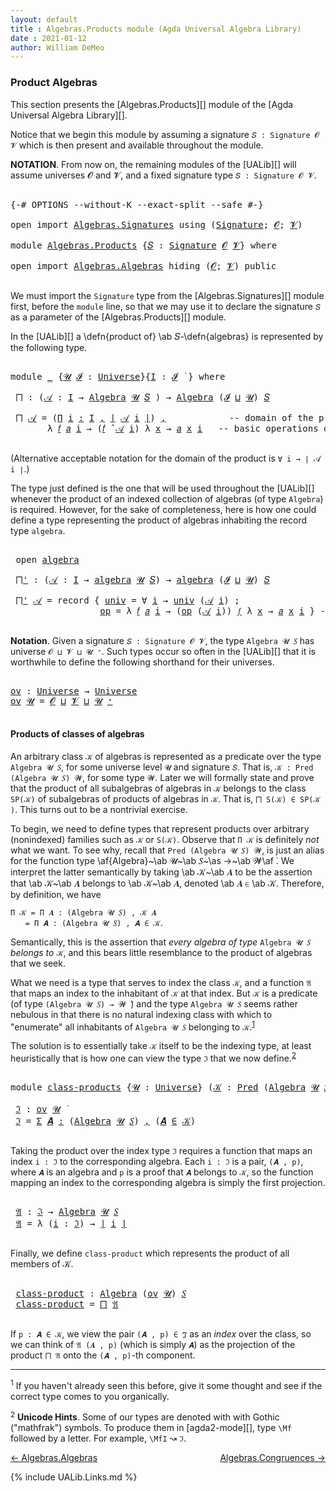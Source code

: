 ```yaml
---
layout: default
title : Algebras.Products module (Agda Universal Algebra Library)
date : 2021-01-12
author: William DeMeo
---
```



### <a id="product-algebras">Product Algebras</a>

This section presents the [Algebras.Products][] module of the [Agda Universal Algebra Library][].

Notice that we begin this module by assuming a signature `𝑆 : Signature 𝓞 𝓥` which is then present and available throughout the module.

**NOTATION**.  From now on, the remaining modules of the [UALib][] will assume universes 𝓞 and 𝓥, and a fixed signature type `𝑆 : Signature 𝓞 𝓥`.

<pre class="Agda">

<a id="581" class="Symbol">{-#</a> <a id="585" class="Keyword">OPTIONS</a> <a id="593" class="Pragma">--without-K</a> <a id="605" class="Pragma">--exact-split</a> <a id="619" class="Pragma">--safe</a> <a id="626" class="Symbol">#-}</a>

<a id="631" class="Keyword">open</a> <a id="636" class="Keyword">import</a> <a id="643" href="Algebras.Signatures.html" class="Module">Algebras.Signatures</a> <a id="663" class="Keyword">using</a> <a id="669" class="Symbol">(</a><a id="670" href="Algebras.Signatures.html#1239" class="Function">Signature</a><a id="679" class="Symbol">;</a> <a id="681" href="Overture.Preliminaries.html#8176" class="Generalizable">𝓞</a><a id="682" class="Symbol">;</a> <a id="684" href="Universes.html#262" class="Generalizable">𝓥</a><a id="685" class="Symbol">)</a>

<a id="688" class="Keyword">module</a> <a id="695" href="Algebras.Products.html" class="Module">Algebras.Products</a> <a id="713" class="Symbol">{</a><a id="714" href="Algebras.Products.html#714" class="Bound">𝑆</a> <a id="716" class="Symbol">:</a> <a id="718" href="Algebras.Signatures.html#1239" class="Function">Signature</a> <a id="728" href="Overture.Preliminaries.html#8176" class="Generalizable">𝓞</a> <a id="730" href="Universes.html#262" class="Generalizable">𝓥</a><a id="731" class="Symbol">}</a> <a id="733" class="Keyword">where</a>

<a id="740" class="Keyword">open</a> <a id="745" class="Keyword">import</a> <a id="752" href="Algebras.Algebras.html" class="Module">Algebras.Algebras</a> <a id="770" class="Keyword">hiding</a> <a id="777" class="Symbol">(</a><a id="778" href="Overture.Preliminaries.html#8176" class="Generalizable">𝓞</a><a id="779" class="Symbol">;</a> <a id="781" href="Universes.html#262" class="Generalizable">𝓥</a><a id="782" class="Symbol">)</a> <a id="784" class="Keyword">public</a>

</pre>

We must import the `Signature` type from the [Algebras.Signatures][] module first, before the `module` line, so that we may use it to declare the signature `𝑆` as a parameter of the [Algebras.Products][] module.

In the [UALib][] a \defn{product of} \ab 𝑆-\defn{algebras} is represented by the following type.

<pre class="Agda">

<a id="1129" class="Keyword">module</a> <a id="1136" href="Algebras.Products.html#1136" class="Module">_</a> <a id="1138" class="Symbol">{</a><a id="1139" href="Algebras.Products.html#1139" class="Bound">𝓤</a> <a id="1141" href="Algebras.Products.html#1141" class="Bound">𝓘</a> <a id="1143" class="Symbol">:</a> <a id="1145" href="Agda.Primitive.html#423" class="Postulate">Universe</a><a id="1153" class="Symbol">}{</a><a id="1155" href="Algebras.Products.html#1155" class="Bound">I</a> <a id="1157" class="Symbol">:</a> <a id="1159" href="Algebras.Products.html#1141" class="Bound">𝓘</a> <a id="1161" href="Universes.html#403" class="Function Operator">̇</a> <a id="1163" class="Symbol">}</a> <a id="1165" class="Keyword">where</a>

 <a id="1173" href="Algebras.Products.html#1173" class="Function">⨅</a> <a id="1175" class="Symbol">:</a> <a id="1177" class="Symbol">(</a><a id="1178" href="Algebras.Products.html#1178" class="Bound">𝒜</a> <a id="1180" class="Symbol">:</a> <a id="1182" href="Algebras.Products.html#1155" class="Bound">I</a> <a id="1184" class="Symbol">→</a> <a id="1186" href="Algebras.Algebras.html#674" class="Function">Algebra</a> <a id="1194" href="Algebras.Products.html#1139" class="Bound">𝓤</a> <a id="1196" href="Algebras.Products.html#714" class="Bound">𝑆</a> <a id="1198" class="Symbol">)</a> <a id="1200" class="Symbol">→</a> <a id="1202" href="Algebras.Algebras.html#674" class="Function">Algebra</a> <a id="1210" class="Symbol">(</a><a id="1211" href="Algebras.Products.html#1141" class="Bound">𝓘</a> <a id="1213" href="Agda.Primitive.html#636" class="Primitive Operator">⊔</a> <a id="1215" href="Algebras.Products.html#1139" class="Bound">𝓤</a><a id="1216" class="Symbol">)</a> <a id="1218" href="Algebras.Products.html#714" class="Bound">𝑆</a>

 <a id="1222" href="Algebras.Products.html#1173" class="Function">⨅</a> <a id="1224" href="Algebras.Products.html#1224" class="Bound">𝒜</a> <a id="1226" class="Symbol">=</a> <a id="1228" class="Symbol">(</a><a id="1229" href="MGS-MLTT.html#3635" class="Function">Π</a> <a id="1231" href="Algebras.Products.html#1231" class="Bound">i</a> <a id="1233" href="MGS-MLTT.html#3635" class="Function">꞉</a> <a id="1235" href="Algebras.Products.html#1155" class="Bound">I</a> <a id="1237" href="MGS-MLTT.html#3635" class="Function">,</a> <a id="1239" href="Overture.Preliminaries.html#13716" class="Function Operator">∣</a> <a id="1241" href="Algebras.Products.html#1224" class="Bound">𝒜</a> <a id="1243" href="Algebras.Products.html#1231" class="Bound">i</a> <a id="1245" href="Overture.Preliminaries.html#13716" class="Function Operator">∣</a><a id="1246" class="Symbol">)</a> <a id="1248" href="Overture.Preliminaries.html#13020" class="InductiveConstructor Operator">,</a>            <a id="1261" class="Comment">-- domain of the product algebra</a>
       <a id="1301" class="Symbol">λ</a> <a id="1303" href="Algebras.Products.html#1303" class="Bound">𝑓</a> <a id="1305" href="Algebras.Products.html#1305" class="Bound">𝑎</a> <a id="1307" href="Algebras.Products.html#1307" class="Bound">i</a> <a id="1309" class="Symbol">→</a> <a id="1311" class="Symbol">(</a><a id="1312" href="Algebras.Products.html#1303" class="Bound">𝑓</a> <a id="1314" href="Algebras.Algebras.html#2989" class="Function Operator">̂</a> <a id="1316" href="Algebras.Products.html#1224" class="Bound">𝒜</a> <a id="1318" href="Algebras.Products.html#1307" class="Bound">i</a><a id="1319" class="Symbol">)</a> <a id="1321" class="Symbol">λ</a> <a id="1323" href="Algebras.Products.html#1323" class="Bound">x</a> <a id="1325" class="Symbol">→</a> <a id="1327" href="Algebras.Products.html#1305" class="Bound">𝑎</a> <a id="1329" href="Algebras.Products.html#1323" class="Bound">x</a> <a id="1331" href="Algebras.Products.html#1307" class="Bound">i</a>   <a id="1335" class="Comment">-- basic operations of the product algebra</a>

</pre>

(Alternative acceptable notation for the domain of the product is `∀ i → ∣ 𝒜 i ∣`.)

The type just defined is the one that will be used throughout the [UALib][] whenever the product of an indexed collection of algebras (of type `Algebra`) is required.  However, for the sake of completeness, here is how one could define a type representing the product of algebras inhabiting the record type `algebra`.

<pre class="Agda">

 <a id="1810" class="Keyword">open</a> <a id="1815" href="Algebras.Algebras.html#1865" class="Module">algebra</a>

 <a id="1825" href="Algebras.Products.html#1825" class="Function">⨅&#39;</a> <a id="1828" class="Symbol">:</a> <a id="1830" class="Symbol">(</a><a id="1831" href="Algebras.Products.html#1831" class="Bound">𝒜</a> <a id="1833" class="Symbol">:</a> <a id="1835" href="Algebras.Products.html#1155" class="Bound">I</a> <a id="1837" class="Symbol">→</a> <a id="1839" href="Algebras.Algebras.html#1865" class="Record">algebra</a> <a id="1847" href="Algebras.Products.html#1139" class="Bound">𝓤</a> <a id="1849" href="Algebras.Products.html#714" class="Bound">𝑆</a><a id="1850" class="Symbol">)</a> <a id="1852" class="Symbol">→</a> <a id="1854" href="Algebras.Algebras.html#1865" class="Record">algebra</a> <a id="1862" class="Symbol">(</a><a id="1863" href="Algebras.Products.html#1141" class="Bound">𝓘</a> <a id="1865" href="Agda.Primitive.html#636" class="Primitive Operator">⊔</a> <a id="1867" href="Algebras.Products.html#1139" class="Bound">𝓤</a><a id="1868" class="Symbol">)</a> <a id="1870" href="Algebras.Products.html#714" class="Bound">𝑆</a>

 <a id="1874" href="Algebras.Products.html#1825" class="Function">⨅&#39;</a> <a id="1877" href="Algebras.Products.html#1877" class="Bound">𝒜</a> <a id="1879" class="Symbol">=</a> <a id="1881" class="Keyword">record</a> <a id="1888" class="Symbol">{</a> <a id="1890" href="Algebras.Algebras.html#1960" class="Field">univ</a> <a id="1895" class="Symbol">=</a> <a id="1897" class="Symbol">∀</a> <a id="1899" href="Algebras.Products.html#1899" class="Bound">i</a> <a id="1901" class="Symbol">→</a> <a id="1903" href="Algebras.Algebras.html#1960" class="Field">univ</a> <a id="1908" class="Symbol">(</a><a id="1909" href="Algebras.Products.html#1877" class="Bound">𝒜</a> <a id="1911" href="Algebras.Products.html#1899" class="Bound">i</a><a id="1912" class="Symbol">)</a> <a id="1914" class="Symbol">;</a>                 <a id="1932" class="Comment">-- domain</a>
                 <a id="1959" href="Algebras.Algebras.html#1973" class="Field">op</a> <a id="1962" class="Symbol">=</a> <a id="1964" class="Symbol">λ</a> <a id="1966" href="Algebras.Products.html#1966" class="Bound">𝑓</a> <a id="1968" href="Algebras.Products.html#1968" class="Bound">𝑎</a> <a id="1970" href="Algebras.Products.html#1970" class="Bound">i</a> <a id="1972" class="Symbol">→</a> <a id="1974" class="Symbol">(</a><a id="1975" href="Algebras.Algebras.html#1973" class="Field">op</a> <a id="1978" class="Symbol">(</a><a id="1979" href="Algebras.Products.html#1877" class="Bound">𝒜</a> <a id="1981" href="Algebras.Products.html#1970" class="Bound">i</a><a id="1982" class="Symbol">))</a> <a id="1985" href="Algebras.Products.html#1966" class="Bound">𝑓</a> <a id="1987" class="Symbol">λ</a> <a id="1989" href="Algebras.Products.html#1989" class="Bound">x</a> <a id="1991" class="Symbol">→</a> <a id="1993" href="Algebras.Products.html#1968" class="Bound">𝑎</a> <a id="1995" href="Algebras.Products.html#1989" class="Bound">x</a> <a id="1997" href="Algebras.Products.html#1970" class="Bound">i</a> <a id="1999" class="Symbol">}</a> <a id="2001" class="Comment">-- basic operations</a>

</pre>



**Notation**. Given a signature `𝑆 : Signature 𝓞 𝓥`, the type `Algebra 𝓤 𝑆` has universe `𝓞 ⊔ 𝓥 ⊔ 𝓤 ⁺`.  Such types occur so often in the [UALib][] that it is worthwhile to define the following shorthand for their universes.

<pre class="Agda">

<a id="ov"></a><a id="2276" href="Algebras.Products.html#2276" class="Function">ov</a> <a id="2279" class="Symbol">:</a> <a id="2281" href="Agda.Primitive.html#423" class="Postulate">Universe</a> <a id="2290" class="Symbol">→</a> <a id="2292" href="Agda.Primitive.html#423" class="Postulate">Universe</a>
<a id="2301" href="Algebras.Products.html#2276" class="Function">ov</a> <a id="2304" href="Algebras.Products.html#2304" class="Bound">𝓤</a> <a id="2306" class="Symbol">=</a> <a id="2308" href="Algebras.Products.html#728" class="Bound">𝓞</a> <a id="2310" href="Agda.Primitive.html#636" class="Primitive Operator">⊔</a> <a id="2312" href="Algebras.Products.html#730" class="Bound">𝓥</a> <a id="2314" href="Agda.Primitive.html#636" class="Primitive Operator">⊔</a> <a id="2316" href="Algebras.Products.html#2304" class="Bound">𝓤</a> <a id="2318" href="Agda.Primitive.html#606" class="Primitive Operator">⁺</a>

</pre>



#### <a id="products-of-classes-of-algebras">Products of classes of algebras</a>

An arbitrary class `𝒦` of algebras is represented as a predicate over the type `Algebra 𝓤 𝑆`, for some universe level `𝓤` and signature `𝑆`. That is, `𝒦 : Pred (Algebra 𝓤 𝑆) 𝓦`, for some type `𝓦`. Later we will formally state and prove that the product of all subalgebras of algebras in `𝒦` belongs to the class `SP(𝒦)` of subalgebras of products of algebras in `𝒦`. That is, `⨅ S(𝒦) ∈ SP(𝒦 )`. This turns out to be a nontrivial exercise.

To begin, we need to define types that represent products over arbitrary (nonindexed) families such as `𝒦` or `S(𝒦)`. Observe that `Π 𝒦` is definitely *not* what we want.  To see why, recall that `Pred (Algebra 𝓤 𝑆) 𝓦`, is just an alias for the function type \af{Algebra}~\ab 𝓤~\ab 𝑆~\as →~\ab 𝓦\af ̇. We interpret the latter semantically by taking \ab 𝒦~\ab 𝑨 to be the assertion that \ab 𝒦~\ab 𝑨 belongs to \ab 𝒦~\ab 𝑨, denoted \ab 𝑨 ∈ \ab 𝒦. Therefore, by definition, we have

`Π 𝒦 = Π 𝑨 ꞉ (Algebra 𝓤 𝑆) , 𝒦 𝑨`<br>
&nbsp; &nbsp; &nbsp; `= Π 𝑨 ꞉ (Algebra 𝓤 𝑆) , 𝑨 ∈ 𝒦`.

Semantically, this is the assertion that *every algebra of type* `Algebra 𝓤 𝑆` *belongs to* `𝒦`, and this bears little resemblance to the product of algebras that we seek.

What we need is a type that serves to index the class `𝒦`, and a function `𝔄` that maps an index to the inhabitant of `𝒦` at that index. But `𝒦` is a predicate (of type `(Algebra 𝓤 𝑆) → 𝓦 ̇`) and the type `Algebra 𝓤 𝑆` seems rather nebulous in that there is no natural indexing class with which to "enumerate" all inhabitants of `Algebra 𝓤 𝑆` belonging to `𝒦`.<sup>[1](Algebras.Product.html#fn1)</sup>

The solution is to essentially take `𝒦` itself to be the indexing type, at least heuristically that is how one can view the type `ℑ` that we now define.<sup>[2](Algebras.Product.html#fn2)</sup>

<pre class="Agda">

<a id="4215" class="Keyword">module</a> <a id="class-products"></a><a id="4222" href="Algebras.Products.html#4222" class="Module">class-products</a> <a id="4237" class="Symbol">{</a><a id="4238" href="Algebras.Products.html#4238" class="Bound">𝓤</a> <a id="4240" class="Symbol">:</a> <a id="4242" href="Agda.Primitive.html#423" class="Postulate">Universe</a><a id="4250" class="Symbol">}</a> <a id="4252" class="Symbol">(</a><a id="4253" href="Algebras.Products.html#4253" class="Bound">𝒦</a> <a id="4255" class="Symbol">:</a> <a id="4257" href="Relations.Discrete.html#1534" class="Function">Pred</a> <a id="4262" class="Symbol">(</a><a id="4263" href="Algebras.Algebras.html#674" class="Function">Algebra</a> <a id="4271" href="Algebras.Products.html#4238" class="Bound">𝓤</a> <a id="4273" href="Algebras.Products.html#714" class="Bound">𝑆</a><a id="4274" class="Symbol">)(</a><a id="4276" href="Algebras.Products.html#2276" class="Function">ov</a> <a id="4279" href="Algebras.Products.html#4238" class="Bound">𝓤</a><a id="4280" class="Symbol">))</a> <a id="4283" class="Keyword">where</a>

 <a id="class-products.ℑ"></a><a id="4291" href="Algebras.Products.html#4291" class="Function">ℑ</a> <a id="4293" class="Symbol">:</a> <a id="4295" href="Algebras.Products.html#2276" class="Function">ov</a> <a id="4298" href="Algebras.Products.html#4238" class="Bound">𝓤</a> <a id="4300" href="Universes.html#403" class="Function Operator">̇</a>
 <a id="4303" href="Algebras.Products.html#4291" class="Function">ℑ</a> <a id="4305" class="Symbol">=</a> <a id="4307" href="MGS-MLTT.html#3074" class="Function">Σ</a> <a id="4309" href="Algebras.Products.html#4309" class="Bound">𝑨</a> <a id="4311" href="MGS-MLTT.html#3074" class="Function">꞉</a> <a id="4313" class="Symbol">(</a><a id="4314" href="Algebras.Algebras.html#674" class="Function">Algebra</a> <a id="4322" href="Algebras.Products.html#4238" class="Bound">𝓤</a> <a id="4324" href="Algebras.Products.html#714" class="Bound">𝑆</a><a id="4325" class="Symbol">)</a> <a id="4327" href="MGS-MLTT.html#3074" class="Function">,</a> <a id="4329" class="Symbol">(</a><a id="4330" href="Algebras.Products.html#4309" class="Bound">𝑨</a> <a id="4332" href="Relations.Discrete.html#2402" class="Function Operator">∈</a> <a id="4334" href="Algebras.Products.html#4253" class="Bound">𝒦</a><a id="4335" class="Symbol">)</a>

</pre>

Taking the product over the index type `ℑ` requires a function that maps an index `i : ℑ` to the corresponding algebra.  Each `i : ℑ` is a pair, `(𝑨 , p)`, where `𝑨` is an algebra and `p` is a proof that `𝑨` belongs to `𝒦`, so the function mapping an index to the corresponding algebra is simply the first projection.

<pre class="Agda">

 <a id="class-products.𝔄"></a><a id="4684" href="Algebras.Products.html#4684" class="Function">𝔄</a> <a id="4686" class="Symbol">:</a> <a id="4688" href="Algebras.Products.html#4291" class="Function">ℑ</a> <a id="4690" class="Symbol">→</a> <a id="4692" href="Algebras.Algebras.html#674" class="Function">Algebra</a> <a id="4700" href="Algebras.Products.html#4238" class="Bound">𝓤</a> <a id="4702" href="Algebras.Products.html#714" class="Bound">𝑆</a>
 <a id="4705" href="Algebras.Products.html#4684" class="Function">𝔄</a> <a id="4707" class="Symbol">=</a> <a id="4709" class="Symbol">λ</a> <a id="4711" class="Symbol">(</a><a id="4712" href="Algebras.Products.html#4712" class="Bound">i</a> <a id="4714" class="Symbol">:</a> <a id="4716" href="Algebras.Products.html#4291" class="Function">ℑ</a><a id="4717" class="Symbol">)</a> <a id="4719" class="Symbol">→</a> <a id="4721" href="Overture.Preliminaries.html#13716" class="Function Operator">∣</a> <a id="4723" href="Algebras.Products.html#4712" class="Bound">i</a> <a id="4725" href="Overture.Preliminaries.html#13716" class="Function Operator">∣</a>

</pre>

Finally, we define `class-product` which represents the product of all members of 𝒦.

<pre class="Agda">

 <a id="class-products.class-product"></a><a id="4841" href="Algebras.Products.html#4841" class="Function">class-product</a> <a id="4855" class="Symbol">:</a> <a id="4857" href="Algebras.Algebras.html#674" class="Function">Algebra</a> <a id="4865" class="Symbol">(</a><a id="4866" href="Algebras.Products.html#2276" class="Function">ov</a> <a id="4869" href="Algebras.Products.html#4238" class="Bound">𝓤</a><a id="4870" class="Symbol">)</a> <a id="4872" href="Algebras.Products.html#714" class="Bound">𝑆</a>
 <a id="4875" href="Algebras.Products.html#4841" class="Function">class-product</a> <a id="4889" class="Symbol">=</a> <a id="4891" href="Algebras.Products.html#1173" class="Function">⨅</a> <a id="4893" href="Algebras.Products.html#4684" class="Function">𝔄</a>

</pre>

If `p : 𝑨 ∈ 𝒦`, we view the pair `(𝑨 , p) ∈ ℑ` as an *index* over the class, so we can think of `𝔄 (𝑨 , p)` (which is simply `𝑨`) as the projection of the product `⨅ 𝔄` onto the `(𝑨 , p)`-th component.



-----------------------

<sup>1</sup><span class="footnote" id="fn1"> If you haven't already seen this before, give it some thought and see if the correct type comes to you organically.</span>

<sup>2</sup><span class="footnote" id="fn2"> **Unicode Hints**. Some of our types are denoted with with Gothic ("mathfrak") symbols. To produce them in [agda2-mode][], type `\Mf` followed by a letter. For example, `\MfI` ↝ `ℑ`.</span>

[← Algebras.Algebras](Algebras.Algebras.html)
<span style="float:right;">[Algebras.Congruences →](Algebras.Congruences.html)</span>

{% include UALib.Links.md %}

<!--

Alternatively, we could have defined the class product in a way that explicitly displays the index, like so.

 class-product' : Pred (Algebra 𝓤 𝑆)(ov 𝓤) → Algebra (𝓧 ⊔ ov 𝓤) 𝑆
 class-product' 𝒦 = ⨅ λ (i : (Σ 𝑨 ꞉ (Algebra 𝓤 𝑆) , (𝑨 ∈ 𝒦) × (X → ∣ 𝑨 ∣))) → ∣ i ∣

-->

